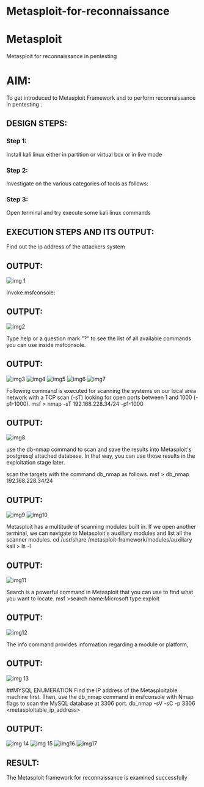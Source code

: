# Metasploit-for-reconnaissance
# Metasploit
Metasploit for reconnaissance in pentesting

# AIM:

To get introduced to Metasploit Framework and to  perform reconnaissance  in pentesting .

## DESIGN STEPS:

### Step 1:

Install kali linux either in partition or virtual box or in live mode

### Step 2:

Investigate on the various categories of tools as follows:

### Step 3:

Open terminal and try execute some kali linux commands

## EXECUTION STEPS AND ITS OUTPUT:
Find out the ip address of the attackers system
## OUTPUT:

![img 1](https://github.com/user-attachments/assets/6a1704b0-94c2-4445-9917-c3683804e3fe)


Invoke msfconsole:
## OUTPUT:

![img2](https://github.com/user-attachments/assets/2cee9806-dcd2-403a-8cf3-e7dbb3e44d3e)



Type help or a question mark "?" to see the list of all available commands you can use inside msfconsole.

## OUTPUT:
![img3](https://github.com/user-attachments/assets/9fb1b7c1-037d-4558-8033-f017f5b94149)
![img4](https://github.com/user-attachments/assets/ed4c4a8d-11a7-4e79-a8c6-977741fec6a1)
![img5](https://github.com/user-attachments/assets/ed93f1c8-4a8d-4838-8cf4-87abbba9b7fe)
![img6](https://github.com/user-attachments/assets/69928b8a-4423-45ef-9749-b0579f122fad)
![img7](https://github.com/user-attachments/assets/f584c680-70d2-4e82-8a43-2fbf38cb88c3)

Following command is executed for scanning the systems on our local area network with a TCP scan (-sT) looking for open ports between 1 and 1000 (-p1-1000).
msf >  nmap -sT 192.168.228.34/24 -p1-1000
## OUTPUT:
![img8](https://github.com/user-attachments/assets/7320010e-a784-4c74-9eb9-c9a3a2251c83)


use the db-nmap command to scan and save the results into Metasploit's postgresql attached database. In that way, you can use those results in the exploitation stage later.

scan the targets with the command db_nmap as follows.
msf > db_nmap 192.168.228.34/24
## OUTPUT:
![img9](https://github.com/user-attachments/assets/61da3931-9b29-4075-ad81-69fb16466d7a)
![img10](https://github.com/user-attachments/assets/32339c45-5b51-437f-be41-3f48acd70358)

Metasploit has a multitude of scanning modules built in. If we open another terminal, we can navigate to Metasploit's auxiliary modules and list all the scanner modules.
cd /usr/share /metasploit-framework/modules/auxiliary
kali > ls -l
## OUTPUT:
![img11](https://github.com/user-attachments/assets/80b98afd-13ab-42bb-bd31-54d33d7d2a3c)


Search is a powerful command in Metasploit that you can use to find what you want to locate. 
msf >search name:Microsoft type:exploit
## OUTPUT:
![img12](https://github.com/user-attachments/assets/26fd3087-ffbf-4d9c-a19e-cfa7aadc484e)



The info command provides information regarding a module or platform,
## OUTPUT:
![img 13](https://github.com/user-attachments/assets/30e7b566-1e2f-4dd3-9378-53f4ac9ef3d3)

##MYSQL ENUMERATION
Find the IP address of the Metasploitable machine first. Then, use the db_nmap command in msfconsole with Nmap flags to scan the MySQL database at 3306 port.
db_nmap -sV -sC -p 3306 <metasploitable_ip_address>
## OUTPUT:
![img 14](https://github.com/user-attachments/assets/ddad1035-e7c2-4c76-9532-80c68a4d6a20)
![img 15](https://github.com/user-attachments/assets/7ba32698-049c-45b3-8187-9b7be47db3a0)
![img16](https://github.com/user-attachments/assets/dfce3f8f-26cc-4c01-b5c9-80e4dd7191b9)
![img17](https://github.com/user-attachments/assets/9affd3bc-9654-4b5e-826d-39b0517df86e)


## RESULT:
The Metasploit framework for reconnaissance is  examined successfully
